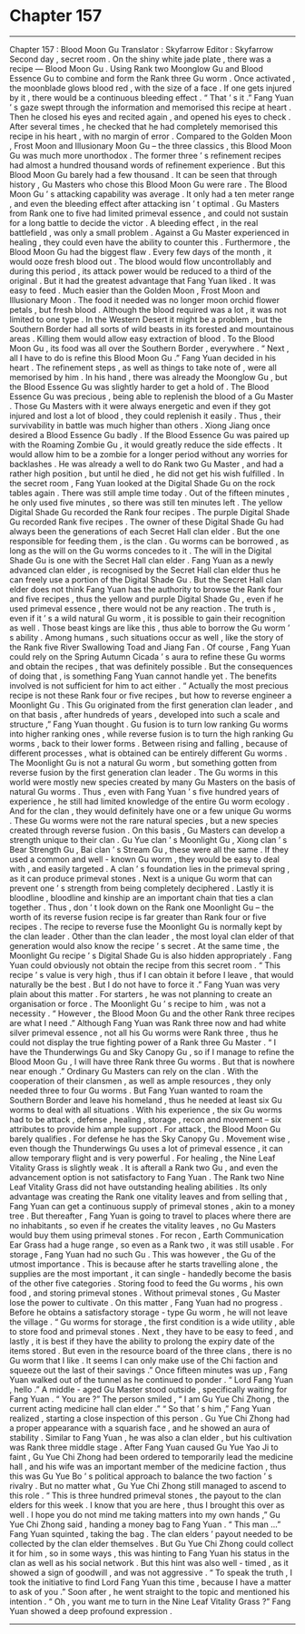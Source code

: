 
# Chapter 157


---

Chapter 157 : Blood Moon Gu
Translator :
Skyfarrow
Editor :
Skyfarrow
Second day , secret room .
On the shiny white jade plate , there was a recipe —
Blood Moon Gu .
Using Rank two Moonglow Gu and Blood Essence Gu to combine and form the Rank three Gu worm .
Once activated , the moonblade glows blood red , with the size of a face . If one gets injured by it , there would be a continuous bleeding effect .
“ That ’ s it .” Fang Yuan ’ s gaze swept through the information and memorised this recipe at heart . Then he closed his eyes and recited again , and opened his eyes to check . After several times , he checked that he had completely memorised this recipe in his heart , with no margin of error .
Compared to the Golden Moon , Frost Moon and Illusionary Moon Gu – the three classics , this Blood Moon Gu was much more unorthodox .
The former three ’ s refinement recipes had almost a hundred thousand words of refinement experience . But this Blood Moon Gu barely had a few thousand .
It can be seen that through history , Gu Masters who chose this Blood Moon Gu were rare .
The Blood Moon Gu ’ s attacking capability was average . It only had a ten meter range , and even the bleeding effect after attacking isn ’ t optimal .
Gu Masters from Rank one to five had limited primeval essence , and could not sustain for a long battle to decide the victor . A bleeding effect , in the real battlefield , was only a small problem . Against a Gu Master experienced in healing , they could even have the ability to counter this .
Furthermore , the Blood Moon Gu had the biggest flaw .
Every few days of the month , it would ooze fresh blood out . The blood would flow uncontrollably and during this period , its attack power would be reduced to a third of the original .
But it had the greatest advantage that Fang Yuan liked .
It was easy to feed .
Much easier than the Golden Moon , Frost Moon and Illusionary Moon .
The food it needed was no longer moon orchid flower petals , but fresh blood .
Although the blood required was a lot , it was not limited to one type . In the Western Desert it might be a problem , but the Southern Border had all sorts of wild beasts in its forested and mountainous areas .
Killing them would allow easy extraction of blood . To the Blood Moon Gu , its food was all over the Southern Border , everywhere .
“ Next , all I have to do is refine this Blood Moon Gu .” Fang Yuan decided in his heart .
The refinement steps , as well as things to take note of , were all memorised by him . In his hand , there was already the Moonglow Gu , but the Blood Essence Gu was slightly harder to get a hold of .
The Blood Essence Gu was precious , being able to replenish the blood of a Gu Master . Those Gu Masters with it were always energetic and even if they got injured and lost a lot of blood , they could replenish it easily . Thus , their survivability in battle was much higher than others .
Xiong Jiang once desired a Blood Essence Gu badly .
If the Blood Essence Gu was paired up with the Roaming Zombie Gu , it would greatly reduce the side effects . It would allow him to be a zombie for a longer period without any worries for backlashes .
He was already a well to do Rank two Gu Master , and had a rather high position , but until he died , he did not get his wish fulfilled .
In the secret room , Fang Yuan looked at the Digital Shade Gu on the rock tables again .
There was still ample time today . Out of the fifteen minutes , he only used five minutes , so there was still ten minutes left .
The yellow Digital Shade Gu recorded the Rank four recipes . The purple Digital Shade Gu recorded Rank five recipes .
The owner of these Digital Shade Gu had always been the generations of each Secret Hall clan elder . But the one responsible for feeding them , is the clan .
Gu worms can be borrowed , as long as the will on the Gu worms concedes to it .
The will in the Digital Shade Gu is one with the Secret Hall clan elder . Fang Yuan as a newly advanced clan elder , is recognised by the Secret Hall clan elder thus he can freely use a portion of the Digital Shade Gu .
But the Secret Hall clan elder does not think Fang Yuan has the authority to browse the Rank four and five recipes , thus the yellow and purple Digital Shade Gu , even if he used primeval essence , there would not be any reaction .
The truth is , even if it ’ s a wild natural Gu worm , it is possible to gain their recognition as well .
Those beast kings are like this , thus able to borrow the Gu worm ’ s ability . Among humans , such situations occur as well , like the story of the Rank five River Swallowing Toad and Jiang Fan .
Of course , Fang Yuan could rely on the Spring Autumn Cicada ’ s aura to refine these Gu worms and obtain the recipes , that was definitely possible .
But the consequences of doing that , is something Fang Yuan cannot handle yet . The benefits involved is not sufficient for him to act either .
“ Actually the most precious recipe is not these Rank four or five recipes , but how to reverse engineer a Moonlight Gu . This Gu originated from the first generation clan leader , and on that basis , after hundreds of years , developed into such a scale and structure ,” Fang Yuan thought .
Gu fusion is to turn low ranking Gu worms into higher ranking ones , while reverse fusion is to turn the high ranking Gu worms , back to their lower forms .
Between rising and falling , because of different processes , what is obtained can be entirely different Gu worms .
The Moonlight Gu is not a natural Gu worm , but something gotten from reverse fusion by the first generation clan leader .
The Gu worms in this world were mostly new species created by many Gu Masters on the basis of natural Gu worms . Thus , even with Fang Yuan ’ s five hundred years of experience , he still had limited knowledge of the entire Gu worm ecology .
And for the clan , they would definitely have one or a few unique Gu worms . These Gu worms were not the rare natural species , but a new species created through reverse fusion .
On this basis , Gu Masters can develop a strength unique to their clan .
Gu Yue clan ’ s Moonlight Gu , Xiong clan ’ s Bear Strength Gu , Bai clan ’ s Stream Gu , these were all the same .
If they used a common and well - known Gu worm , they would be easy to deal with , and easily targeted .
A clan ’ s foundation lies in the primeval spring , as it can produce primeval stones . Next is a unique Gu worm that can prevent one ’ s strength from being completely deciphered . Lastly it is bloodline , bloodline and kinship are an important chain that ties a clan together .
Thus , don ’ t look down on the Rank one Moonlight Gu – the worth of its reverse fusion recipe is far greater than Rank four or five recipes .
The recipe to reverse fuse the Moonlight Gu is normally kept by the clan leader . Other than the clan leader , the most loyal clan elder of that generation would also know the recipe ’ s secret . At the same time , the Moonlight Gu recipe ’ s Digital Shade Gu is also hidden appropriately .
Fang Yuan could obviously not obtain the recipe from this secret room .
“ This recipe ’ s value is very high , thus if I can obtain it before I leave , that would naturally be the best . But I do not have to force it .” Fang Yuan was very plain about this matter .
For starters , he was not planning to create an organisation or force . The Moonlight Gu ’ s recipe to him , was not a necessity .
“ However , the Blood Moon Gu and the other Rank three recipes are what I need .”
Although Fang Yuan was Rank three now and had white silver primeval essence , not all his Gu worms were Rank three , thus he could not display the true fighting power of a Rank three Gu Master .
“ I have the Thunderwings Gu and Sky Canopy Gu , so if I manage to refine the Blood Moon Gu , I will have three Rank three Gu worms . But that is nowhere near enough .”
Ordinary Gu Masters can rely on the clan . With the cooperation of their clansmen , as well as ample resources , they only needed three to four Gu worms .
But Fang Yuan wanted to roam the Southern Border and leave his homeland , thus he needed at least six Gu worms to deal with all situations .
With his experience , the six Gu worms had to be attack , defense , healing , storage , recon and movement – six attributes to provide him ample support .
For attack , the Blood Moon Gu barely qualifies . For defense he has the Sky Canopy Gu . Movement wise , even though the Thunderwings Gu uses a lot of primeval essence , it can allow temporary flight and is very powerful .
For healing , the Nine Leaf Vitality Grass is slightly weak . It is afterall a Rank two Gu , and even the advancement option is not satisfactory to Fang Yuan .
The Rank two Nine Leaf Vitality Grass did not have outstanding healing abilities . Its only advantage was creating the Rank one vitality leaves and from selling that , Fang Yuan can get a continuous supply of primeval stones , akin to a money tree .
But thereafter , Fang Yuan is going to travel to places where there are no inhabitants , so even if he creates the vitality leaves , no Gu Masters would buy them using primeval stones .
For recon , Earth Communication Ear Grass had a huge range , so even as a Rank two , it was still usable .
For storage , Fang Yuan had no such Gu . This was however , the Gu of the utmost importance . This is because after he starts travelling alone , the supplies are the most important , it can single - handedly become the basis of the other five categories .
Storing food to feed the Gu worms , his own food , and storing primeval stones .
Without primeval stones , Gu Master lose the power to cultivate .
On this matter , Fang Yuan had no progress . Before he obtains a satisfactory storage - type Gu worm , he will not leave the village .
“ Gu worms for storage , the first condition is a wide utility , able to store food and primeval stones . Next , they have to be easy to feed , and lastly , it is best if they have the ability to prolong the expiry date of the items stored . But even in the resource board of the three clans , there is no Gu worm that I like . It seems I can only make use of the Chi faction and squeeze out the last of their savings .”
Once fifteen minutes was up , Fang Yuan walked out of the tunnel as he continued to ponder .
“ Lord Fang Yuan , hello .” A middle - aged Gu Master stood outside , specifically waiting for Fang Yuan .
“ You are ?”
The person smiled , “ I am Gu Yue Chi Zhong , the current acting medicine hall clan elder .”
“ So that ’ s him ,” Fang Yuan realized , starting a close inspection of this person .
Gu Yue Chi Zhong had a proper appearance with a squarish face , and he showed an aura of stability . Similar to Fang Yuan , he was also a clan elder , but his cultivation was Rank three middle stage .
After Fang Yuan caused Gu Yue Yao Ji to faint , Gu Yue Chi Zhong had been ordered to temporarily lead the medicine hall , and his wife was an important member of the medicine faction , thus this was Gu Yue Bo ’ s political approach to balance the two faction ’ s rivalry .
But no matter what , Gu Yue Chi Zhong still managed to ascend to this role .
“ This is three hundred primeval stones , the payout to the clan elders for this week . I know that you are here , thus I brought this over as well . I hope you do not mind me taking matters into my own hands ,” Gu Yue Chi Zhong said , handing a money bag to Fang Yuan .
“ This man …” Fang Yuan squinted , taking the bag .
The clan elders ’ payout needed to be collected by the clan elder themselves . But Gu Yue Chi Zhong could collect it for him , so in some ways , this was hinting to Fang Yuan his status in the clan as well as his social network .
But this hint was also well - timed , as it showed a sign of goodwill , and was not aggressive .
“ To speak the truth , I took the initiative to find Lord Fang Yuan this time , because I have a matter to ask of you .”
Soon after , he went straight to the topic and mentioned his intention .
“ Oh , you want me to turn in the Nine Leaf Vitality Grass ?” Fang Yuan showed a deep profound expression .

---

